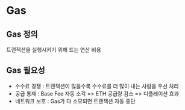 # Gas

## Gas 정의

트랜잭션을 실행시키기 위해 드는 연산 비용

## Gas 필요성

- 수수료 경쟁
  : 트랜잭션이 많을수록 수수료를 더 많이 내는 사람을 우선 처리
- 공급 통제
  : Base Fee 자동 소각 => ETH 공급량 감소 => 디플레이션 효과
- 네트워크 보호
  : Gas가 다 소모되면 트랜잭션 자동 중단
